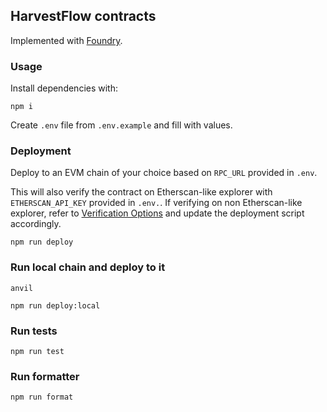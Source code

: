## HarvestFlow contracts

Implemented with [Foundry](https://book.getfoundry.sh/).

### Usage

Install dependencies with:

```shell
npm i
```

Create `.env` file from `.env.example` and fill with values.

### Deployment

Deploy to an EVM chain of your choice based on `RPC_URL` provided in `.env`.

This will also verify the contract on Etherscan-like explorer with `ETHERSCAN_API_KEY` provided in `.env.`. If verifying on non Etherscan-like explorer, refer to [Verification Options](https://book.getfoundry.sh/reference/forge/forge-script#verification-options) and update the deployment script accordingly.

```shell
npm run deploy
```

### Run local chain and deploy to it

```shell
anvil
```

```shell
npm run deploy:local
```

### Run tests

```shell
npm run test
```

### Run formatter

```shell
npm run format
```
